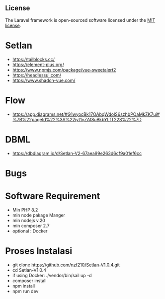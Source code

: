 ## License


The Laravel framework is open-sourced software licensed under the [MIT license](https://opensource.org/licenses/MIT).
# Setlan
* https://tailblocks.cc/
* https://element-plus.org/
* https://www.npmjs.com/package/vue-sweetalert2
* https://headlessui.com/
* https://www.shadcn-vue.com/

# Flow
* https://app.diagrams.net/#G1wyocBk17OAbqWdolS6szhbPOaMkZK7ui#%7B%22pageId%22%3A%22iyt1yZAt8uBkbYLfT22S%22%7D

# DBML
* https://dbdiagram.io/d/Setlan-V2-67aea99e263d6cf9a01ef6cc

# Bugs
## 

# Software Requirement
* Min PHP 8.2
* min node pakage Manger
* min nodejs v.20 
* min composer 2.7
* optional : Docker


# Proses Instalasi
* git clone https://github.com/nzf210/Setlan-V1.0.4.git
* cd Setlan-V1.0.4
* if using Docker: ./vendor/bin/sail up -d
* composer install
* npm install
* npm run dev
 
